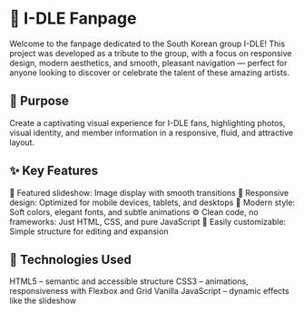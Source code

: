 # 🌟 I-DLE Fanpage

Welcome to the fanpage dedicated to the South Korean group I-DLE!
This project was developed as a tribute to the group, with a focus on responsive design, modern aesthetics, and smooth, pleasant navigation — perfect for anyone looking to discover or celebrate the talent of these amazing artists.

## 🎯 Purpose
Create a captivating visual experience for I-DLE fans, highlighting photos, visual identity, and member information in a responsive, fluid, and attractive layout.

## ✨ Key Features
📸 Featured slideshow: Image display with smooth transitions
📱 Responsive design: Optimized for mobile devices, tablets, and desktops
🎨 Modern style: Soft colors, elegant fonts, and subtle animations
⚙️ Clean code, no frameworks: Just HTML, CSS, and pure JavaScript
🌈 Easily customizable: Simple structure for editing and expansion

## 🚀 Technologies Used
HTML5 – semantic and accessible structure
CSS3 – animations, responsiveness with Flexbox and Grid
Vanilla JavaScript – dynamic effects like the slideshow
